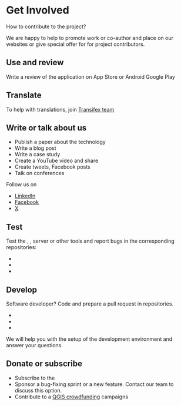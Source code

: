 # Get Involved

How to contribute to the project? 

We are happy to help to promote work or co-author and place on our websites or give special offer for <ServerCloudNameLink /> for project contributors.

<CommunityJoin />

## Use and review

Write a review of the application on App Store or Android Google Play

<AppDownload />

## Translate

To help with translations, join [<MainPlatformName /> Transifex team](https://www.transifex.com/lutra-consulting/mergin-maps-mobile/)

## Write or talk about us 
 
 - Publish a paper about the technology
 - Write a blog post 
 - Write a case study 
 - Create a YouTube video and share
 - Create tweets, Facebook posts 
 - Talk on conferences

 Follow us on 

- [LinkedIn](https://www.linkedin.com/company/mergin-maps/)
- [Facebook](https://www.facebook.com/lutraconsulting)
- [X](https://x.com/lutraconsulting)

## Test

Test the <MobileAppNameShort />, <QGISPluginNameShort />, server or other tools and report bugs in the corresponding <GitHubRepo id="MerginMaps/" desc="Mergin Maps" /> repositories:
- <GitHubRepo id="MerginMaps/mobile/issues" desc="Mergin Maps mobile app" />
- <GitHubRepo id="MerginMaps/server/issues" desc="Mergin Maps server" />
- <GitHubRepo id="MerginMaps/qgis-plugin/issues" desc="Mergin Maps QGIS Plugin" />

## Develop

Software developer? Code and prepare a pull request in <GitHubRepo id="MerginMaps/" desc="Mergin Maps" /> repositories.
- <GitHubRepo id="MerginMaps/mobile/issues" desc="Mergin Maps mobile app" />
- <GitHubRepo id="MerginMaps/server/issues" desc="Mergin Maps server" />
- <GitHubRepo id="MerginMaps/qgis-plugin/issues" desc="Mergin Maps QGIS Plugin" />

We will help you with the setup of the development environment and answer your questions.

## Donate or subscribe

- Subscribe to the <MainPlatformNameLink />
- Sponsor a bug-fixing sprint or a new feature. Contact our <MerginMapsEmail id="sales" desc="sales team" /> team to discuss this option.
- Contribute to a [QGIS crowdfunding](https://www.lutraconsulting.co.uk/crowdfunding) campaigns
